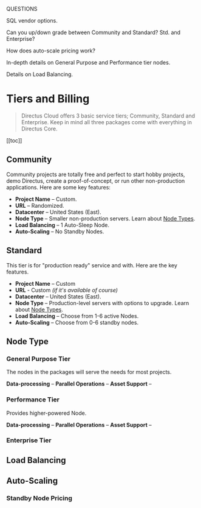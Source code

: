 QUESTIONS

SQL vendor options.

Can you up/down grade between Community and Standard? Std. and Enterprise?

How does auto-scale pricing work?

In-depth details on General Purpose and Performance tier nodes.

Details on Load Balancing.

# Tiers and Billing

> Directus Cloud offers 3 basic service tiers; Community, Standard and Enterprise. Keep in mind all three packages come
> with everything in Directus Core.

[[toc]]

## Community

Community projects are totally free and perfect to start hobby projects, demo Directus, create a proof-of-concept, or
run other non-production applications. Here are some key features:

- **Project Name** – Custom.
- **URL** – Randomized.
- **Datacenter** – United States (East).
- **Node Type** – Smaller non-production servers. Learn about [Node Types](#node-type).
- **Load Balancing** – 1 Auto-Sleep Node.
- **Auto-Scaling** – No Standby Nodes.

## Standard

This tier is for "production ready" service and with. Here are the key features.

- **Project Name** – Custom
- **URL** - Custom _(if it's available of course)_
- **Datacenter** – United States (East).
- **Node Type** – Production-level servers with options to upgrade. Learn about [Node Types](#node-type).
- **Load Balancing** – Choose from 1-6 active Nodes.
- **Auto-Scaling** – Choose from 0-6 standby nodes.

## Node Type

### General Purpose Tier

The nodes in the packages will serve the needs for most projects.

**Data-processing** – **Parallel Operations** – **Asset Support** –

### Performance Tier

Provides higher-powered Node.

**Data-processing** – **Parallel Operations** – **Asset Support** –

### Enterprise Tier

## Load Balancing

## Auto-Scaling

### Standby Node Pricing
